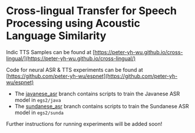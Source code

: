 # Cross-lingual Transfer for Speech Processing using Acoustic Language Similarity

Indic TTS Samples can be found at [https://peter-yh-wu.github.io/cross-lingual/](https://peter-yh-wu.github.io/cross-lingual/)

Code for neural ASR & TTS experiments can be found at [https://github.com/peter-yh-wu/espnet](https://github.com/peter-yh-wu/espnet)

 - The [javanese_asr](https://github.com/peter-yh-wu/espnet/tree/javanese_asr) branch contains scripts to train the Javanese ASR model in `egs2/java`
 - The [sundanese_asr](https://github.com/peter-yh-wu/espnet/tree/sundanese_asr) branch contains scripts to train the Sundanese ASR model in `egs2/sunda`

Further instructions for running experiments will be added soon!
